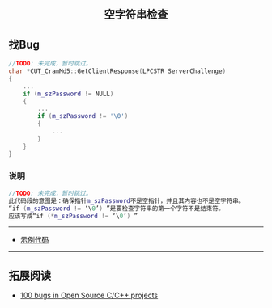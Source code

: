 <h2 align="center">空字符串检查</h2>

## 找Bug


```cpp
//TODO: 未完成，暂时跳过。
char *CUT_CramMd5::GetClientResponse(LPCSTR ServerChallenge) 
{ 
	... 
	if (m_szPassword != NULL) 
	{ 	
		... 	
		if (m_szPassword != '\0') 
		{ 	
			... 	
		}   
	}  
}

```

### 说明
```cpp
//TODO: 未完成，暂时跳过。
此代码段的意图是：确保指针m_szPassword不是空指针，并且其内容也不是空字符串。
“if (m_szPassword != ‘\0’) ”是要检查字符串的第一个字符不是结束符。
应该写成“if (*m_szPassword != ‘\0’) ”
```

---
* [示例代码](../../source/bug201/source/main.cpp)
---

## 拓展阅读
* [100 bugs in Open Source C/C++ projects](https://pvs-studio.com/en/blog/posts/cpp/a0079/)
